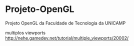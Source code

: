 # Projeto-OpenGL
Projeto OpenGL da Faculdade de Tecnologia da UNICAMP

multiplos viewports 
http://nehe.gamedev.net/tutorial/multiple_viewports/20002/

